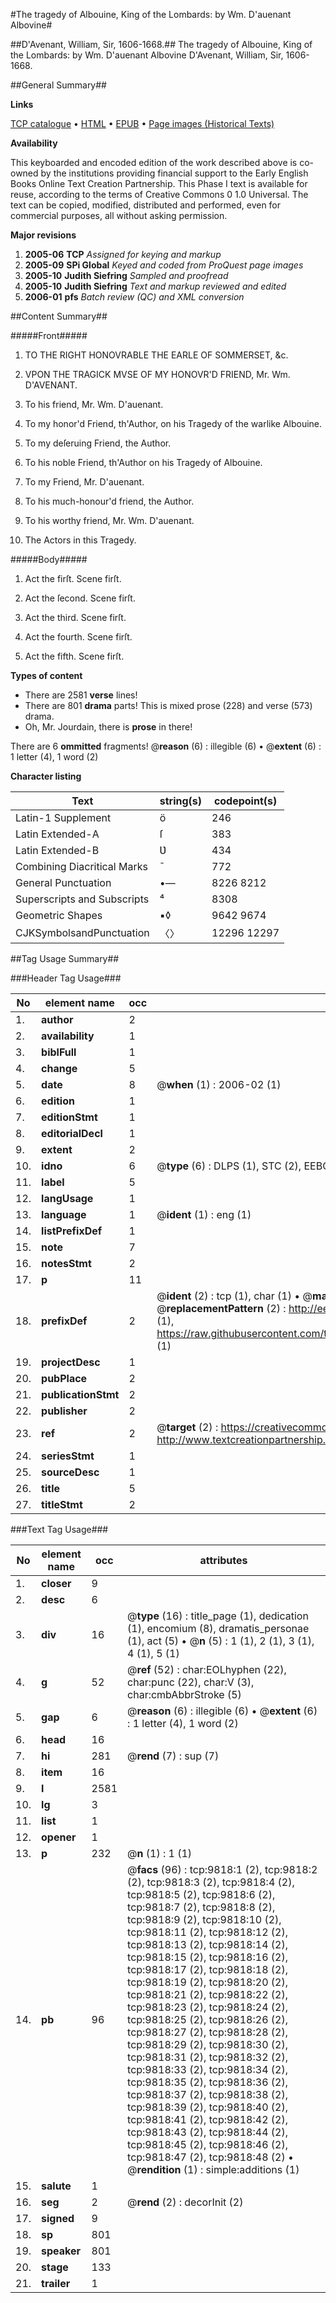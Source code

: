 #The tragedy of Albouine, King of the Lombards: by Wm. D'auenant Albovine#

##D'Avenant, William, Sir, 1606-1668.##
The tragedy of Albouine, King of the Lombards: by Wm. D'auenant
Albovine
D'Avenant, William, Sir, 1606-1668.

##General Summary##

**Links**

[TCP catalogue](http://www.ota.ox.ac.uk/tcp/)  • 
[HTML](http://tei.it.ox.ac.uk/tcp/Texts-HTML/free/A19/A19881.html)  • 
[EPUB](http://tei.it.ox.ac.uk/tcp/Texts-EPUB/free/A19/A19881.epub) • 
[Page images (Historical Texts)](https://data.historicaltexts.jisc.ac.uk/view?pubId=eebo-99844959e&pageId=eebo-99844959e-9818-1)

**Availability**

This keyboarded and encoded edition of the
	       work described above is co-owned by the institutions
	       providing financial support to the Early English Books
	       Online Text Creation Partnership. This Phase I text is
	       available for reuse, according to the terms of Creative
	       Commons 0 1.0 Universal. The text can be copied,
	       modified, distributed and performed, even for
	       commercial purposes, all without asking permission.

**Major revisions**

1. __2005-06__ __TCP__ *Assigned for keying and markup*
1. __2005-09__ __SPi Global__ *Keyed and coded from ProQuest page images*
1. __2005-10__ __Judith Siefring__ *Sampled and proofread*
1. __2005-10__ __Judith Siefring__ *Text and markup reviewed and edited*
1. __2006-01__ __pfs__ *Batch review (QC) and XML conversion*

##Content Summary##

#####Front#####

1. TO THE RIGHT HONOVRABLE THE EARLE OF SOMMERSET, &c.

1. VPON THE TRAGICK MVSE OF MY HONOVR'D FRIEND, Mr. Wm. D'AVENANT.

1. To his friend, Mr. Wm. D'auenant.

1. To my honor'd Friend, th'Author, on his Tragedy of the warlike Albouine.

1. To my deſeruing Friend, the Author.

1. To his noble Friend, th'Author on his Tragedy of Albouine.

1. To my Friend, Mr. D'auenant.

1. To his much-honour'd friend, the Author.

1. To his worthy friend, Mr. Wm. D'auenant.

1. The Actors in this Tragedy.

#####Body#####

1. Act the firſt. Scene firſt.

1. Act the ſecond. Scene firſt.

1. Act the third. Scene firſt.

1. Act the fourth. Scene firſt.

1. Act the fifth. Scene firſt.

**Types of content**

  * There are 2581 **verse** lines!
  * There are 801 **drama** parts! This is mixed prose (228) and verse (573) drama.
  * Oh, Mr. Jourdain, there is **prose** in there!

There are 6 **ommitted** fragments! 
 @__reason__ (6) : illegible (6)  •  @__extent__ (6) : 1 letter (4), 1 word (2)

**Character listing**


|Text|string(s)|codepoint(s)|
|---|---|---|
|Latin-1 Supplement|ö|246|
|Latin Extended-A|ſ|383|
|Latin Extended-B|Ʋ|434|
|Combining             Diacritical Marks|̄|772|
|General Punctuation|•—|8226 8212|
|Superscripts             and Subscripts|⁴|8308|
|Geometric Shapes|▪◊|9642 9674|
|CJKSymbolsandPunctuation|〈〉|12296 12297|

##Tag Usage Summary##

###Header Tag Usage###

|No|element name|occ|attributes|
|---|---|---|---|
|1.|__author__|2||
|2.|__availability__|1||
|3.|__biblFull__|1||
|4.|__change__|5||
|5.|__date__|8| @__when__ (1) : 2006-02 (1)|
|6.|__edition__|1||
|7.|__editionStmt__|1||
|8.|__editorialDecl__|1||
|9.|__extent__|2||
|10.|__idno__|6| @__type__ (6) : DLPS (1), STC (2), EEBO-CITATION (1), PROQUEST (1), VID (1)|
|11.|__label__|5||
|12.|__langUsage__|1||
|13.|__language__|1| @__ident__ (1) : eng (1)|
|14.|__listPrefixDef__|1||
|15.|__note__|7||
|16.|__notesStmt__|2||
|17.|__p__|11||
|18.|__prefixDef__|2| @__ident__ (2) : tcp (1), char (1)  •  @__matchPattern__ (2) : ([0-9\-]+):([0-9IVX]+) (1), (.+) (1)  •  @__replacementPattern__ (2) : http://eebo.chadwyck.com/downloadtiff?vid=$1&page=$2 (1), https://raw.githubusercontent.com/textcreationpartnership/Texts/master/tcpchars.xml#$1 (1)|
|19.|__projectDesc__|1||
|20.|__pubPlace__|2||
|21.|__publicationStmt__|2||
|22.|__publisher__|2||
|23.|__ref__|2| @__target__ (2) : https://creativecommons.org/publicdomain/zero/1.0/ (1), http://www.textcreationpartnership.org/docs/. (1)|
|24.|__seriesStmt__|1||
|25.|__sourceDesc__|1||
|26.|__title__|5||
|27.|__titleStmt__|2||


###Text Tag Usage###

|No|element name|occ|attributes|
|---|---|---|---|
|1.|__closer__|9||
|2.|__desc__|6||
|3.|__div__|16| @__type__ (16) : title_page (1), dedication (1), encomium (8), dramatis_personae (1), act (5)  •  @__n__ (5) : 1 (1), 2 (1), 3 (1), 4 (1), 5 (1)|
|4.|__g__|52| @__ref__ (52) : char:EOLhyphen (22), char:punc (22), char:V (3), char:cmbAbbrStroke (5)|
|5.|__gap__|6| @__reason__ (6) : illegible (6)  •  @__extent__ (6) : 1 letter (4), 1 word (2)|
|6.|__head__|16||
|7.|__hi__|281| @__rend__ (7) : sup (7)|
|8.|__item__|16||
|9.|__l__|2581||
|10.|__lg__|3||
|11.|__list__|1||
|12.|__opener__|1||
|13.|__p__|232| @__n__ (1) : 1 (1)|
|14.|__pb__|96| @__facs__ (96) : tcp:9818:1 (2), tcp:9818:2 (2), tcp:9818:3 (2), tcp:9818:4 (2), tcp:9818:5 (2), tcp:9818:6 (2), tcp:9818:7 (2), tcp:9818:8 (2), tcp:9818:9 (2), tcp:9818:10 (2), tcp:9818:11 (2), tcp:9818:12 (2), tcp:9818:13 (2), tcp:9818:14 (2), tcp:9818:15 (2), tcp:9818:16 (2), tcp:9818:17 (2), tcp:9818:18 (2), tcp:9818:19 (2), tcp:9818:20 (2), tcp:9818:21 (2), tcp:9818:22 (2), tcp:9818:23 (2), tcp:9818:24 (2), tcp:9818:25 (2), tcp:9818:26 (2), tcp:9818:27 (2), tcp:9818:28 (2), tcp:9818:29 (2), tcp:9818:30 (2), tcp:9818:31 (2), tcp:9818:32 (2), tcp:9818:33 (2), tcp:9818:34 (2), tcp:9818:35 (2), tcp:9818:36 (2), tcp:9818:37 (2), tcp:9818:38 (2), tcp:9818:39 (2), tcp:9818:40 (2), tcp:9818:41 (2), tcp:9818:42 (2), tcp:9818:43 (2), tcp:9818:44 (2), tcp:9818:45 (2), tcp:9818:46 (2), tcp:9818:47 (2), tcp:9818:48 (2)  •  @__rendition__ (1) : simple:additions (1)|
|15.|__salute__|1||
|16.|__seg__|2| @__rend__ (2) : decorInit (2)|
|17.|__signed__|9||
|18.|__sp__|801||
|19.|__speaker__|801||
|20.|__stage__|133||
|21.|__trailer__|1||
